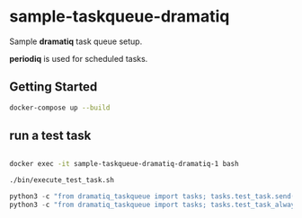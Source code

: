 # sample-taskqueue-dramatiq

Sample <b>dramatiq</b> task queue setup.

<b>periodiq</b> is used for scheduled tasks.

## Getting Started


```bash
docker-compose up --build
```

## run a test task


```bash

docker exec -it sample-taskqueue-dramatiq-dramatiq-1 bash

./bin/execute_test_task.sh

```

```python
python3 -c "from dramatiq_taskqueue import tasks; tasks.test_task.send('test_input')"
python3 -c "from dramatiq_taskqueue import tasks; tasks.test_task_always_fail.send('test_input')"

```

